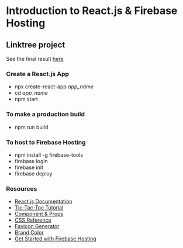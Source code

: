 # Introduction to React.js & Firebase Hosting

## Linktree project

See the final result [here](https://dedy-linktree2.web.app/)

### Create a React.js App

- npx create-react-app <i>app_name</i>
- cd <i>app_name</i>
- npm start

### To make a production build

- npm run build

### To host to Firebase Hosting

- npm install -g firebase-tools
- firebase login
- firebase init
- firebase deploy 

### Resources

- [React.js Documentation](https://reactjs.org/docs/getting-started.html)
- [Tic-Tac-Toc Tutorial](https://reactjs.org/tutorial/tutorial.html)
- [Component & Props](https://reactjs.org/docs/components-and-props.html)
- [CSS Reference](https://www.w3schools.com/cssref/)
- [Favicon Generator](https://favicon.io/favicon-converter/)
- [Brand Color](https://brandcolors.net/)
- [Get Started with Firebase Hosting](https://firebase.google.com/docs/hosting/quickstart)